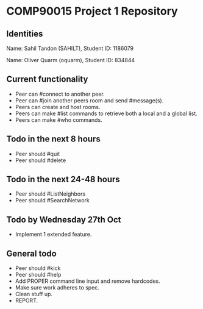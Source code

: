 # COMP90015 Project 1 Repository 

## Identities 
Name: Sahil Tandon (SAHILT), Student ID: 1186079

Name: Oliver Quarm (oquarm), Student ID: 834844


## Current functionality 
- Peer can #connect to another peer.
- Peer can #join another peers room and send #message(s).
- Peers can create and host rooms.
- Peers can make #list commands to retrieve both a local and a global list.
- Peers can make #who commands.

## Todo in the next 8 hours
- Peer should #quit
- Peer should #delete

## Todo in the next 24-48 hours
- Peer should #ListNeighbors
- Peer should #SearchNetwork

## Todo by Wednesday 27th Oct
- Implement 1 extended feature.

## General todo 
- Peer should #kick
- Peer should #help
- Add PROPER command line input and remove hardcodes.
- Make sure work adheres to spec.
- Clean stuff up.
- REPORT.
